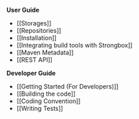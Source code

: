 **User Guide**
* [[Storages]]
* [[Repositories]]
* [[Installation]]
* [[Integrating build tools with Strongbox]]
* [[Maven Metadata]]
* [[REST API]]

**Developer Guide**
* [[Getting Started (For Developers)]]
* [[Building the code]]
* [[Coding Convention]]
* [[Writing Tests]]

